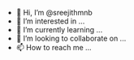 - 👋 Hi, I’m @sreejithmnb
- 👀 I’m interested in ...
- 🌱 I’m currently learning ...
- 💞️ I’m looking to collaborate on ...
- 📫 How to reach me ...

<!---
sreejithmnb/sreejithmnb is a ✨ special ✨ repository because its `README.md` (this file) appears on your GitHub profile.
You can click the Preview link to take a look at your changes.
--->
